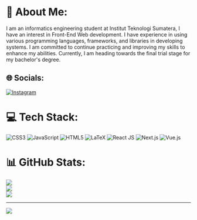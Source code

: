 # 💫 About Me:
I am an informatics engineering student at Institut Teknologi Sumatera, I have an interest in Front-End Web development. I have experience in using various programming languages, frameworks, and libraries in developing systems. I am committed to continue practicing and improving my skills to enhance my abilities. Currently, I am heading towards the final trial stage for my bachelor's degree.


## 🌐 Socials:
[![Instagram](https://img.shields.io/badge/Instagram-%23E4405F.svg?logo=Instagram&logoColor=white)](https://instagram.com/Prayogarendy_) 

# 💻 Tech Stack:
![CSS3](https://img.shields.io/badge/css3-%231572B6.svg?style=for-the-badge&logo=css3&logoColor=white) ![JavaScript](https://img.shields.io/badge/javascript-%23323330.svg?style=for-the-badge&logo=javascript&logoColor=%23F7DF1E) ![HTML5](https://img.shields.io/badge/html5-%23E34F26.svg?style=for-the-badge&logo=html5&logoColor=white) ![LaTeX](https://img.shields.io/badge/latex-%23008080.svg?style=for-the-badge&logo=latex&logoColor=white) ![React JS](https://shields.io/badge/react-black?logo=react&style=for-the-badge) ![Next.js](https://img.shields.io/badge/next-black?logo=next.js&style=for-the-badge) ![Vue.js](https://img.shields.io/badge/vue.js-%2335495e.svg?style=for-the-badge&logo=vuedotjs&logoColor=%234FC08D)



# 📊 GitHub Stats:
![](https://github-readme-stats.vercel.app/api?username=rendyprayoga&theme=dark&hide_border=false&include_all_commits=true&count_private=true)<br/>
![](https://github-readme-streak-stats.herokuapp.com/?user=rendyprayoga&theme=dark&hide_border=false)<br/>
![](https://github-readme-stats.vercel.app/api/top-langs/?username=rendyprayoga&theme=dark&hide_border=false&include_all_commits=true&count_private=true&layout=compact)

---

[![](https://visitcount.itsvg.in/api?id=rendyprayoga&icon=0&color=0)](https://visitcount.itsvg.in)


<!-- Proudly created with GPRM ( https://gprm.itsvg.in ) -->
